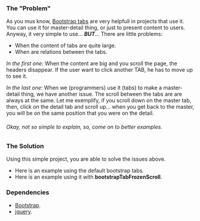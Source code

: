 ### The "Problem"

As you mus know, [Bootstrap tabs](https://mdbootstrap.com/components/tabs/) are very helpfull in projects that use it.
You can use it for master-detail thing, or just to present content to users. Anyway, it very simple to use... ***BUT***... There are little problems: 
* When the content of tabs are quite large.
* When are relations between the tabs.

*In the first one:* When the content are big and you scroll the page, the headers disappear. If the user want to click another TAB, he has to move up to see it.

*In the last one*: When we (programmers) use it (tabs) to make a master-detail thing, we have another issue. The scroll between the tabs are are always at the same. Let me exemplify, if you scroll down on the master tab, then, click on the detail tab and scroll up... when you get back to the master, you will be on the same position that you were on the detail. 

###### Okay, not so simple to explain, so, come on to better examples.

### The Solution

Using this simple project, you are able to solve the issues above.

* Here is an example using the default bootstrap tabs.
* Here is an example using it with **bootstrapTabFrozenScroll**.

### Dependencies

* <a href="https://github.com/twbs/bootstrap">Bootstrap</a>.
* <a href="https://github.com/jquery/jquery">jquery</a>.



